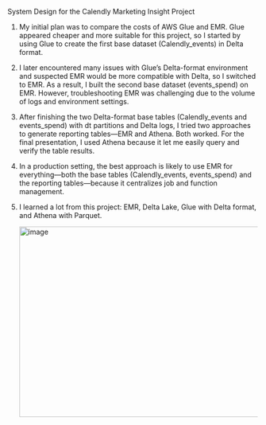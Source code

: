 System Design for the Calendly Marketing Insight Project

1. My initial plan was to compare the costs of AWS Glue and EMR. Glue appeared cheaper and more suitable for this project, so I started by using Glue to create the first base dataset (Calendly_events) in Delta format.

2. I later encountered many issues with Glue’s Delta-format environment and suspected EMR would be more compatible with Delta, so I switched to EMR. As a result, I built the second base dataset (events_spend) on EMR. However, troubleshooting EMR was challenging due to the volume of logs and environment settings.

3. After finishing the two Delta-format base tables (Calendly_events and events_spend) with dt partitions and Delta logs, I tried two approaches to generate reporting tables—EMR and Athena. Both worked. For the final presentation, I used Athena because it let me easily query and verify the table results.

4. In a production setting, the best approach is likely to use EMR for everything—both the base tables (Calendly_events, events_spend) and the reporting tables—because it centralizes job and function management.

5. I learned a lot from this project: EMR, Delta Lake, Glue with Delta format, and Athena with Parquet.



   <img width="787" height="383" alt="image" src="https://github.com/user-attachments/assets/94b08c4d-43fb-4f79-848b-4e132f9e6f11" />




